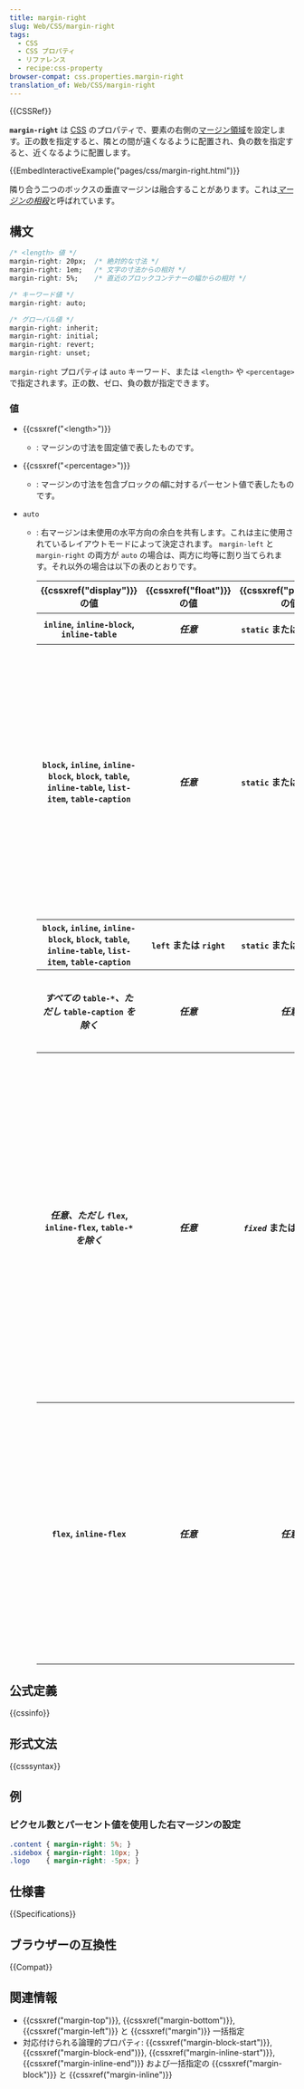 ```yaml
---
title: margin-right
slug: Web/CSS/margin-right
tags:
  - CSS
  - CSS プロパティ
  - リファレンス
  - recipe:css-property
browser-compat: css.properties.margin-right
translation_of: Web/CSS/margin-right
---
```

{{CSSRef}}

**`margin-right`** は [CSS](/ja/docs/Web/CSS) のプロパティで、要素の右側の[マージン領域](/ja/docs/Web/CSS/CSS_Box_Model/Introduction_to_the_CSS_box_model#マージン領域)を設定します。正の数を指定すると、隣との間が遠くなるように配置され、負の数を指定すると、近くなるように配置します。

{{EmbedInteractiveExample("pages/css/margin-right.html")}}

隣り合う二つのボックスの垂直マージンは融合することがあります。これは[_マージンの相殺_](/ja/docs/Web/CSS/CSS_Box_Model/Mastering_margin_collapsing)と呼ばれています。

## 構文

```css
/* <length> 値 */
margin-right: 20px;  /* 絶対的な寸法 */
margin-right: 1em;   /* 文字の寸法からの相対 */
margin-right: 5%;    /* 直近のブロックコンテナーの幅からの相対 */

/* キーワード値 */
margin-right: auto;

/* グローバル値 */
margin-right: inherit;
margin-right: initial;
margin-right: revert;
margin-right: unset;
```

`margin-right` プロパティは `auto` キーワード、または `<length>` や `<percentage>` で指定されます。正の数、ゼロ、負の数が指定できます。

### 値

- {{cssxref("&lt;length&gt;")}}
  - : マージンの寸法を固定値で表したものです。
- {{cssxref("&lt;percentage&gt;")}}
  - : マージンの寸法を包含ブロックの*幅*に対するパーセント値で表したものです。
- `auto`

  - : 右マージンは未使用の水平方向の余白を共有します。これは主に使用されているレイアウトモードによって決定されます。 `margin-left` と `margin-right` の両方が `auto` の場合は、両方に均等に割り当てられます。それ以外の場合は以下の表のとおりです。

    <table class="standard-table">
      <thead>
        <tr>
          <th scope="col">{{cssxref("display")}} の値</th>
          <th scope="col">{{cssxref("float")}} の値</th>
          <th scope="col">{{cssxref("position")}} の値</th>
          <th scope="col"><code>auto</code> の計算値</th>
          <th scope="col">コメント</th>
        </tr>
      </thead>
      <tbody>
        <tr>
          <th>
            <code>inline</code>, <code>inline-block</code>,
            <code>inline-table</code>
          </th>
          <th><em>任意</em></th>
          <th><code>static</code> または <code>relative</code></th>
          <td><code>0</code></td>
          <td>インラインレイアウトモード</td>
        </tr>
        <tr>
          <th>
            <code>block</code>, <code>inline</code>, <code>inline-block</code>,
            <code>block</code>, <code>table</code>, <code>inline-table</code>,
            <code>list-item</code>, <code>table-caption</code>
          </th>
          <th><em>任意</em></th>
          <th><code>static</code> または <code>relative</code></th>
          <td>
            <code>0</code>。ただし <code>margin-left</code> と <code>margin-right</code> が共に <code>auto</code> であった場合を除く。この場合、その要素が親の中で中央揃えされる値が設定される。
          </td>
          <td>ブロックレイアウトモード</td>
        </tr>
        <tr>
          <th>
            <code>block</code>, <code>inline</code>, <code>inline-block</code>,
            <code>block</code>, <code>table</code>, <code>inline-table</code>,
            <code>list-item</code>, <code>table-caption</code>
          </th>
          <th><code>left</code> または <code>right</code></th>
          <th><code>static</code> または <code>relative</code></th>
          <td><code>0</code></td>
          <td>ブロックレイアウトモード (浮動要素)</td>
        </tr>
        <tr>
          <th>
            <em>すべての </em><code>table-*</code><em>、ただし </em
            ><code>table-caption</code> <em>を除く</em>
          </th>
          <th><em>任意</em></th>
          <th><em>任意</em></th>
          <td><code>0</code></td>
          <td>
            内部の <code>table-*</code> 要素にはマージンがない。代わりに {{ cssxref("border-spacing") }} を使用のこと
          </td>
        </tr>
        <tr>
          <th>
            <em>任意、ただし</em> <code>flex</code>, <code>inline-flex</code
            >, <code>table-*</code> <em>を除く</em>
          </th>
          <th><em>任意</em></th>
          <th>
            <em><code>fixed</code></em> または <code>absolute</code>
          </th>
          <td>
            <code>0</code>。ただし <code>margin-left</code> と <code>margin-right</code> が共に <code>auto</code> 出逢った場合を除く。この場合、利用可能な <code>width</code> の中で境界領域が中央揃えされる値が設定される (fixed の場合)。
          </td>
          <td>絶対位置指定レイアウトモード</td>
        </tr>
        <tr>
          <th><code>flex</code>, <code>inline-flex</code></th>
          <th><em>任意</em></th>
          <th><em>任意</em></th>
          <td>
            <code>0</code>。ただし、水平方向に正の余白がある場合を除く。この場合、 <code>auto</code> を指定したすべてのマージンに均等に分配される。
          </td>
          <td>フレックスボックスレイアウトモード</td>
        </tr>
      </tbody>
    </table>
 </dd>

## 公式定義

{{cssinfo}}

## 形式文法

{{csssyntax}}

## 例

### ピクセル数とパーセント値を使用した右マージンの設定

```css
.content { margin-right: 5%; }
.sidebox { margin-right: 10px; }
.logo    { margin-right: -5px; }
```

## 仕様書

{{Specifications}}

## ブラウザーの互換性

{{Compat}}

## 関連情報

- {{cssxref("margin-top")}}, {{cssxref("margin-bottom")}}, {{cssxref("margin-left")}} と {{cssxref("margin")}} 一括指定
- 対応付けられる論理的プロパティ: {{cssxref("margin-block-start")}}, {{cssxref("margin-block-end")}}, {{cssxref("margin-inline-start")}}, {{cssxref("margin-inline-end")}} および一括指定の {{cssxref("margin-block")}} と {{cssxref("margin-inline")}}
